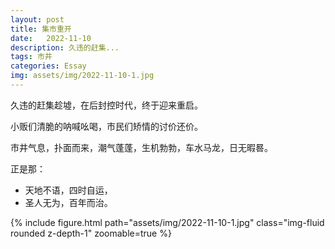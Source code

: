 ```yaml
---
layout: post
title: 集市重开
date:   2022-11-10
description: 久违的赶集...
tags: 市井
categories: Essay
img: assets/img/2022-11-10-1.jpg
---
```


久违的赶集趁墟，在后封控时代，终于迎来重启。

小贩们清脆的呐喊吆喝，市民们矫情的讨价还价。

市井气息，扑面而来，潮气蓬蓬，生机勃勃，车水马龙，日无暇晷。

正是那：  
- 天地不语，四时自运，
- 圣人无为，百年而治。

<div class="row">
    <div class="col-sm-8 mt-3 mt-md-0">
        {% include figure.html path="assets/img/2022-11-10-1.jpg"  class="img-fluid rounded z-depth-1" zoomable=true %}
    </div>
</div>
